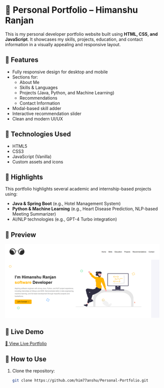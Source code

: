 # 💼 Personal Portfolio – Himanshu Ranjan

This is my personal developer portfolio website built using **HTML, CSS, and JavaScript**. It showcases my skills, projects, education, and contact information in a visually appealing and responsive layout.

## 🌟 Features

- Fully responsive design for desktop and mobile
- Sections for:
  - About Me
  - Skills & Languages
  - Projects (Java, Python, and Machine Learning)
  - Recommendations
  - Contact Information
- Modal-based skill adder
- Interactive recommendation slider
- Clean and modern UI/UX

## 🚀 Technologies Used

- HTML5
- CSS3
- JavaScript (Vanilla)
- Custom assets and icons

## 🧠 Highlights

This portfolio highlights several academic and internship-based projects using:
- **Java & Spring Boot** (e.g., Hotel Management System)
- **Python & Machine Learning** (e.g., Heart Disease Prediction, NLP-based Meeting Summarizer)
- AI/NLP technologies (e.g., GPT-4 Turbo integration)

## 📸 Preview

![Portfolio Screenshot](assets/preview.png)  


## 🔗 Live Demo

[🔗 View Live Portfolio](https://github.com/him77anshu/Personal-Portfolio)  


## 📁 How to Use

1. Clone the repository:

   ```bash
   git clone https://github.com/him77anshu/Personal-Portfolio.git
